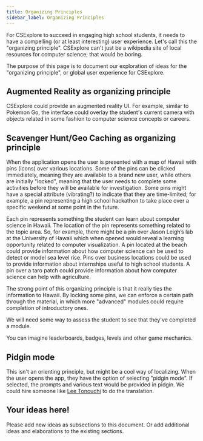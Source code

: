 ```yaml
---
title: Organizing Principles
sidebar_label: Organizing Principles
---
```


For CSExplore to succeed in engaging high school students, it needs to have a compelling (or at least interesting) user experience. Let's call this the "organizing principle".  CSExplore can't just be a wikipedia site of local resources for computer science; that would be boring.

The purpose of this page is to document our exploration of ideas for the "organizing principle", or global user experience for CSExplore.

## Augmented Reality as organizing principle

CSExplore could provide an augmented reality UI.  For example, similar to Pokemon Go, the interface could overlay the student's current camera with objects related in some fashion to computer science concepts or careers.

## Scavenger Hunt/Geo Caching as organizing principle

When the application opens the user is presented with a map of Hawaii with pins (icons) over various locations. Some of the pins can be clicked immediately, meaning they are available to a brand new user, while others are initially "locked", meaning that the user needs to complete some activities before they will be available for investigation. Some pins might have a special attribute (vibrating?) to indicate that they are time-limited; for example, a pin representing a high school hackathon to take place over a specific weekend at some point in the future.

Each pin represents something the student can learn about computer science in Hawaii. The location of the pin represents something related to the topic area. So, for example, there might be a pin over Jason Leigh’s lab at the University of Hawaii which when opened would reveal a learning opportunity related to computer visualization.  A pin located at the beach could provide information about how computer science can be used to detect or model sea level rise. Pins over business locations could be used to provide information about internships useful to high school students.  A pin over a taro patch could provide information about how computer science can help with agriculture.

The strong point of this organizing principle is that it really ties the information to Hawaii.  By locking some pins, we can enforce a certain path through the material, in which more "advanced" modules could require completion of introductory ones.

We will need some way to assess the student to see that they've completed a module.

You can imagine leaderboards, badges, levels and other game mechanics.

## Pidgin mode

This isn't an orienting principle, but might be a cool way of localizing. When the user opens the app, they have the option of selecting "pidgin mode". If selected, the prompts and various text would be provided in pidgin.  We could hire someone like [Lee Tonouchi](https://en.wikipedia.org/wiki/Lee_Tonouchi) to do the translation.

## Your ideas here!

Please add new ideas as subsections to this document. Or add additional ideas and elaborations to the existing sections.
